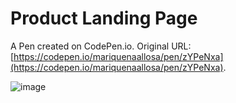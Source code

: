 # Product Landing Page

A Pen created on CodePen.io. Original URL: [https://codepen.io/mariquenaallosa/pen/zYPeNxa](https://codepen.io/mariquenaallosa/pen/zYPeNxa).

![image](https://user-images.githubusercontent.com/99567012/164092342-d40b5d13-96e6-4b98-b08d-72c8558054c1.png)

